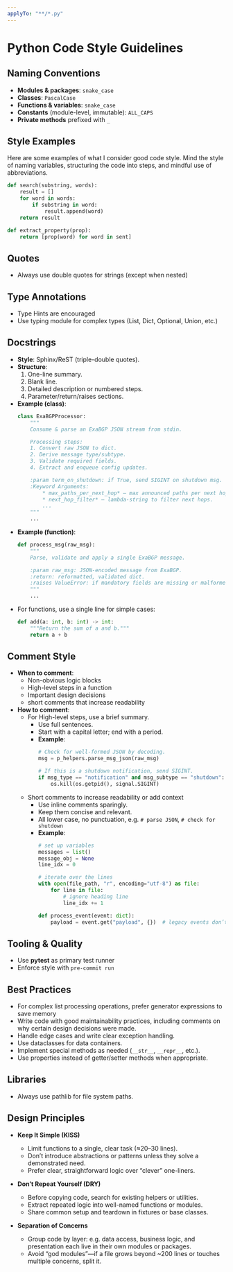```yaml
---
applyTo: "**/*.py"
---
```

# Python Code Style Guidelines

## Naming Conventions

- **Modules & packages**: `snake_case`
- **Classes**: `PascalCase`
- **Functions & variables**: `snake_case`
- **Constants** (module-level, immutable): `ALL_CAPS`
- **Private methods** prefixed with `_`

## Style Examples

Here are some examples of what I consider good code style.
Mind the style of naming variables, structuring the code into steps, and mindful use of abbreviations.

```python
def search(substring, words):
    result = []
    for word in words:
        if substring in word:
            result.append(word)
    return result
```

```python
def extract_property(prop):
    return [prop(word) for word in sent]
```

## Quotes

- Always use double quotes for strings (except when nested)

## Type Annotations
- Type Hints are encouraged
- Use typing module for complex types (List, Dict, Optional, Union, etc.)

## Docstrings

- **Style**: Sphinx/ReST (triple-double quotes).
- **Structure**:
  1. One-line summary.
  2. Blank line.
  3. Detailed description or numbered steps.
  4. Parameter/return/raises sections.
- **Example (class)**:
  ```python
  class ExaBGPProcessor:
      """
      Consume & parse an ExaBGP JSON stream from stdin.

      Processing steps:
      1. Convert raw JSON to dict.
      2. Derive message type/subtype.
      3. Validate required fields.
      4. Extract and enqueue config updates.

      :param term_on_shutdown: if True, send SIGINT on shutdown msg.
      :Keyword Arguments:
          * max_paths_per_next_hop* — max announced paths per next hop.
          * next_hop_filter* — lambda-string to filter next hops.
          ...
      """
      ...
  ```
- **Example (function)**:
  ```python
  def process_msg(raw_msg):
      """
      Parse, validate and apply a single ExaBGP message.

      :param raw_msg: JSON‐encoded message from ExaBGP.
      :return: reformatted, validated dict.
      :raises ValueError: if mandatory fields are missing or malformed.
      """
      ...
  ```
- For functions, use a single line for simple cases:
  ```python
  def add(a: int, b: int) -> int:
      """Return the sum of a and b."""
      return a + b
  ```

## Comment Style

- **When to comment**:
  - Non-obvious logic blocks
  - High-level steps in a function
  - Important design decisions
  - short comments that increase readability
- **How to comment**:
  - For High-level steps, use a brief summary.
    - Use full sentences.
    - Start with a capital letter; end with a period.
    - **Example**:
      ```python
      # Check for well-formed JSON by decoding.
      msg = p_helpers.parse_msg_json(raw_msg)

      # If this is a shutdown notification, send SIGINT.
      if msg_type == "notification" and msg_subtype == "shutdown":
          os.kill(os.getpid(), signal.SIGINT)
      ```
  - Short comments to increase readability or add context
    - Use inline comments sparingly.
    - Keep them concise and relevant.
    - All lower case, no punctuation, e.g. `# parse JSON`, `# check for shutdown`
    - **Example**:
      ```python
      # set up variables
      messages = list()
      message_obj = None
      line_idx = 0

      # iterate over the lines
      with open(file_path, "r", encoding="utf-8") as file:
          for line in file:
              # ignore heading line
              line_idx += 1
      ```
      ```python
      def process_event(event: dict):
          payload = event.get("payload", {})  # legacy events don’t include payload
      ```

## Tooling & Quality

- Use **pytest** as primary test runner
- Enforce style with `pre-commit run`

## Best Practices
- For complex list processing operations, prefer generator expressions to save memory
- Write code with good maintainability practices, including comments on why certain design decisions were made.
- Handle edge cases and write clear exception handling.
- Use dataclasses for data containers.
- Implement special methods as needed (`__str__`, `__repr__`, etc.).
- Use properties instead of getter/setter methods when appropriate.

## Libraries
- Always use pathlib for file system paths.


## Design Principles
- **Keep It Simple (KISS)**  
  - Limit functions to a single, clear task (≈20–30 lines).  
  - Don’t introduce abstractions or patterns unless they solve a demonstrated need.  
  - Prefer clear, straightforward logic over “clever” one-liners.

- **Don’t Repeat Yourself (DRY)**  
  - Before copying code, search for existing helpers or utilities.  
  - Extract repeated logic into well-named functions or modules.  
  - Share common setup and teardown in fixtures or base classes.

- **Separation of Concerns**  
  - Group code by layer: e.g. data access, business logic, and presentation each live in their own modules or packages.  
  - Avoid “god modules”—if a file grows beyond ~200 lines or touches multiple concerns, split it.  


